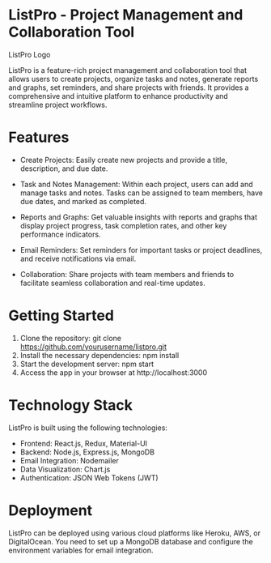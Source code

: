 # ListPro - Project Management and Collaboration Tool
ListPro Logo

ListPro is a feature-rich project management and collaboration tool that allows users to create projects, organize tasks and notes, generate reports and graphs, set reminders, and share projects with friends. It provides a comprehensive and intuitive platform to enhance productivity and streamline project workflows.

# Features
* Create Projects: Easily create new projects and provide a title, description, and due date.

* Task and Notes Management: Within each project, users can add and manage tasks and notes. Tasks can be assigned to team members, have due dates, and marked as completed.

* Reports and Graphs: Get valuable insights with reports and graphs that display project progress, task completion rates, and other key performance indicators.

* Email Reminders: Set reminders for important tasks or project deadlines, and receive notifications via email.

* Collaboration: Share projects with team members and friends to facilitate seamless collaboration and real-time updates.

# Getting Started
1. Clone the repository: git clone https://github.com/yourusername/listpro.git
2. Install the necessary dependencies: npm install
3. Start the development server: npm start
4. Access the app in your browser at http://localhost:3000
# Technology Stack
ListPro is built using the following technologies:

* Frontend: React.js, Redux, Material-UI
* Backend: Node.js, Express.js, MongoDB
* Email Integration: Nodemailer
* Data Visualization: Chart.js
* Authentication: JSON Web Tokens (JWT)
# Deployment
ListPro can be deployed using various cloud platforms like Heroku, AWS, or DigitalOcean. You need to set up a MongoDB database and configure the environment variables for email integration.

